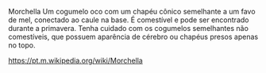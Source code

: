 Morchella
Um cogumelo oco com um chapéu cônico semelhante a um favo de mel, conectado ao caule na base. É comestível e pode ser encontrado durante a primavera. Tenha cuidado com os cogumelos semelhantes não comestíveis, que possuem aparência de cérebro ou chapéus presos apenas no topo.

https://pt.m.wikipedia.org/wiki/Morchella
